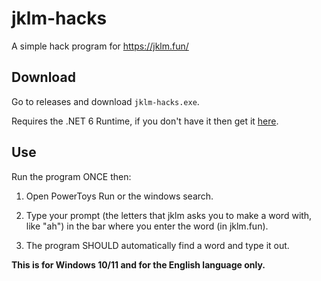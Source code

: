 # jklm-hacks
 A simple hack program for https://jklm.fun/

## Download
Go to releases and download `jklm-hacks.exe`.

Requires the .NET 6 Runtime, if you don't have it then get it [here](https://dot.net/download).

## Use
Run the program ONCE then:

1. Open PowerToys Run or the windows search.

2. Type your prompt (the letters that jklm asks you to make a word with, like "ah") in the bar where you enter the word (in jklm.fun).

3. The program SHOULD automatically find a word and type it out.

**This is for Windows 10/11 and for the English language only.**
